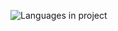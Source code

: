 ![Languages in project](https://github.com/ddanielchik/web_lab_1/blob/main/path/to/your-animation.gif)
